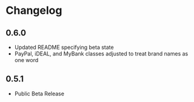 # Changelog

## 0.6.0

- Updated README specifying beta state
- PayPal, iDEAL, and MyBank classes adjusted to treat brand names as one word


## 0.5.1

- Public Beta Release
